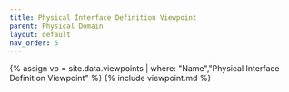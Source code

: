 ```yaml
---
title: Physical Interface Definition Viewpoint
parent: Physical Domain
layout: default
nav_order: 5
---
```

{% assign vp = site.data.viewpoints | where: "Name","Physical Interface Definition Viewpoint" %}
{% include viewpoint.md %}
